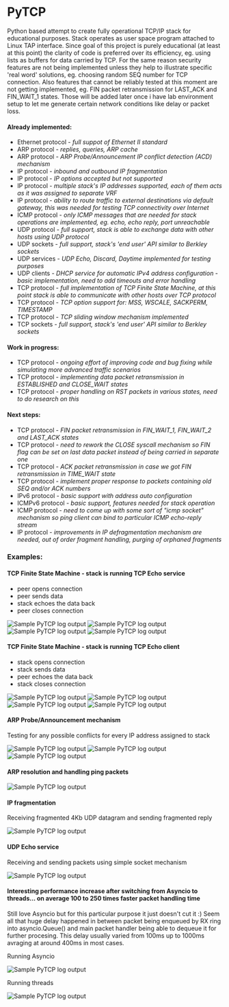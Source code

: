 # PyTCP

Python based attempt to create fully operational TCP/IP stack for educational purposes. Stack operates as user space program attached to Linux TAP interface. Since goal of this project is purely educational (at least at this point) the clarity of code is preferred over its efficiency, eg. using lists as buffers for data carried by TCP. For the same reason security features are not being implemented unless they help to illustrate specific 'real word' solutions, eg. choosing random SEQ number for TCP connection. Also features that cannot be reliably tested at this moment are not getting implemented, eg. FIN packet retransmission for LAST_ACK and FIN_WAIT_1 states. Those will be added later once i have lab environment setup to let me generate certain network conditions like delay or packet loss.


#### Already implemented:

 - Ethernet protocol - *full suppot of Ethernet II standard*
 - ARP protocol - *replies, queries, ARP cache*
 - ARP protocol - *ARP Probe/Announcement IP conflict detection (ACD) mechanism*
 - IP protocol - *inbound and outbound IP fragmentation*
 - IP protocol - *IP options accepted but not supported*
 - IP protocol -  *multiple stack's IP addresses supported, each of them acts as it was assigned to separate VRF* 
 - IP protocol - *ability to route traffic to external destinations via default gateway, this was needed for testing TCP connectivity over Internet*
 - ICMP protocol - *only ICMP messages that are needed for stack operations are implemented, eg. echo, echo reply, port unreachable*
 - UDP protocol - *full support, stack is able to exchange data with other hosts using UDP protocol*
 - UDP sockets - *full support, stack's 'end user' API similar to Berkley sockets*
 - UDP services - *UDP Echo, Discard, Daytime implemented for testing purposes*
 - UDP clients - *DHCP service for automatic IPv4 address configuration - basic implementation, need to add timeouts and error handling*
 - TCP protocol - *full implementation of TCP Finite State Machine, at this point stack is able to communicate with other hosts over TCP protocol*
 - TCP protocol - *TCP option support for: MSS, WSCALE, SACKPERM, TIMESTAMP*
 - TCP protocol - *TCP sliding window mechanism implemented*
 - TCP sockets - *full support, stack's 'end user' API similar to Berkley sockets*

#### Work in progress:

 - TCP protocol - *ongoing effort of improving code and bug fixing while simulating more advanced traffic scenarios*
 - TCP protocol - *implementing data packet retransmission in ESTABLISHED and CLOSE_WAIT states*
 - TCP protocol - *proper handling on RST packets in various states, need to do research on this*

#### Next steps:
 
 - TCP protocol - *FIN packet retransmission in FIN_WAIT_1, FIN_WAIT_2 and LAST_ACK states*
 - TCP protocol - *need to rework the CLOSE syscall mechanism so FIN flag can be set on last data packet instead of being carried in separate one*
 - TCP protocol - *ACK packet retransmission in case we got FIN retransmission in TIME_WAIT state*
 - TCP protocol - *implement proper response to packets containing old SEQ and/or ACK numbers*
 - IPv6 protocol - *basic support with address auto configuration*
 - ICMPv6 protocol - *basic support, features needed for stack operation*
 - ICMP protocol - *need to come up with some sort of "icmp socket" mechanism so ping client can bind to particular ICMP echo-reply stream*
 - IP protocol - *improvements in IP defragmentation mechanism are needed, out of order fragment handling, purging of orphaned fragments*

### Examples:

#### TCP Finite State Machine - stack is running TCP Echo service
 - peer opens connection
 - peer sends data
 - stack echoes the data back
 - peer closes connection

![Sample PyTCP log output](https://github.com/ccie18643/PyTCP/blob/main/pictures/tcp_fsm_srv_01.png)
![Sample PyTCP log output](https://github.com/ccie18643/PyTCP/blob/main/pictures/tcp_fsm_srv_02.png)
![Sample PyTCP log output](https://github.com/ccie18643/PyTCP/blob/main/pictures/tcp_fsm_srv_03.png)
![Sample PyTCP log output](https://github.com/ccie18643/PyTCP/blob/main/pictures/tcp_fsm_srv_04.png)


#### TCP Finite State Machine - stack is running TCP Echo client
 - stack opens connection
 - stack sends data
 - peer echoes the data back
 - stack closes connection

![Sample PyTCP log output](https://github.com/ccie18643/PyTCP/blob/main/pictures/tcp_fsm_clt_01.png)
![Sample PyTCP log output](https://github.com/ccie18643/PyTCP/blob/main/pictures/tcp_fsm_clt_02.png)
![Sample PyTCP log output](https://github.com/ccie18643/PyTCP/blob/main/pictures/tcp_fsm_clt_03.png)
![Sample PyTCP log output](https://github.com/ccie18643/PyTCP/blob/main/pictures/tcp_fsm_clt_04.png)


#### ARP Probe/Announcement mechanism
Testing for any possible conflicts for every IP address assigned to stack

![Sample PyTCP log output](https://github.com/ccie18643/PyTCP/blob/main/pictures/log_06.png)
![Sample PyTCP log output](https://github.com/ccie18643/PyTCP/blob/main/pictures/log_07.png)
![Sample PyTCP log output](https://github.com/ccie18643/PyTCP/blob/main/pictures/log_08.png)


#### ARP resolution and handling ping packets
![Sample PyTCP log output](https://github.com/ccie18643/PyTCP/blob/main/pictures/log_01.png)


#### IP fragmentation
Receiving fragmented 4Kb UDP datagram and sending fragmented reply

![Sample PyTCP log output](https://github.com/ccie18643/PyTCP/blob/main/pictures/log_05.png)


#### UDP Echo service
Receiving and sending packets using simple socket mechanism

![Sample PyTCP log output](https://github.com/ccie18643/PyTCP/blob/main/pictures/log_04.png)


#### Interesting performance increase after switching from Asyncio to threads... on average 100 to 250 times faster packet handling time

Still love Asyncio but for this particular purpose it just doesn't cut it :) Seem all that huge delay happened in between packet being enqueued by RX ring into asyncio.Queue() and main packet handler being able to dequeue it for further procesing. This delay usually varied from 100ms up to 1000ms avraging at around 400ms in most cases.

Running Asyncio

![Sample PyTCP log output](https://github.com/ccie18643/PyTCP/blob/main/pictures/log_02.png)

Running threads

![Sample PyTCP log output](https://github.com/ccie18643/PyTCP/blob/main/pictures/log_03.png)




